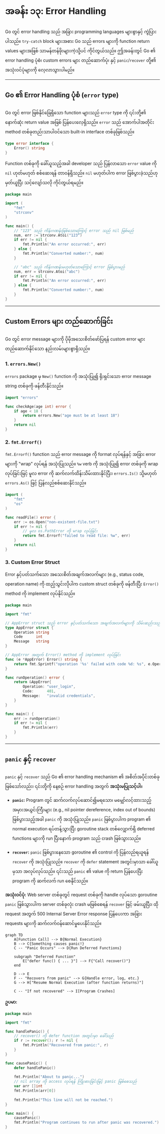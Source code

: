 # အခန်း ၁၃: Error Handling

Go တွင် error handling သည် အခြား programming languages များစွာနှင့် ကွဲပြားပါသည်။ `try-catch` block များအစား Go သည် errors များကို function return values များအဖြစ် သာမန်တန်ဖိုးများကဲ့သို့ပင် ကိုင်တွယ်သည်။ ဤအခန်းတွင် Go ၏ error handling ပုံစံ၊ custom errors များ တည်ဆောက်ပုံ၊ နှင့် `panic`/`recover` တို့၏ အသုံးဝင်ပုံများကို လေ့လာသွားပါမည်။

---

## Go ၏ Error Handling ပုံစံ (`error` type)

Go တွင် error ဖြစ်နိုင်ခြေရှိသော function များသည် `error` type ကို ၎င်းတို့၏ နောက်ဆုံး return value အဖြစ် ပြန်ပေးလေ့ရှိသည်။ `error` သည် အောက်ပါအတိုင်း method တစ်ခုတည်းသာပါဝင်သော built-in interface တစ်ခုဖြစ်သည်။

```go
type error interface {
    Error() string
}
```

Function တစ်ခုကို ခေါ်ယူသည့်အခါ developer သည် ပြန်လာသော `error` value ကို `nil` ဟုတ်မဟုတ် စစ်ဆေးရန် တာဝန်ရှိသည်။ `nil` မဟုတ်ပါက error ဖြစ်ပွားခဲ့သည်ဟု မှတ်ယူပြီး သင့်လျော်သလို ကိုင်တွယ်ရမည်။

```go
package main

import (
    "fmt"
    "strconv"
)

func main() {
    // "123" သည် ကိန်းဂဏန်းဖြစ်သောကြောင့် error သည် nil ဖြစ်မည်
    num, err := strconv.Atoi("123")
    if err != nil {
        fmt.Println("An error occurred:", err)
    } else {
        fmt.Println("Converted number:", num)
    }

    // "abc" သည် ကိန်းဂဏန်းမဟုတ်သောကြောင့် error ဖြစ်ပွားမည်
    num, err = strconv.Atoi("abc")
    if err != nil {
        fmt.Println("An error occurred:", err)
    } else {
        fmt.Println("Converted number:", num)
    }
}
```

---

## Custom Errors များ တည်ဆောက်ခြင်း

Go တွင် error message များကို ပိုမိုအသေးစိတ်ဖော်ပြရန် custom error များ တည်ဆောက်နိုင်သော နည်းလမ်းများစွာရှိသည်။

### 1. `errors.New()`

`errors` package မှ `New()` function ကို အသုံးပြု၍ ရိုးရှင်းသော error message string တစ်ခုကို ဖန်တီးနိုင်သည်။

```go
import "errors"

func checkAge(age int) error {
    if age < 18 {
        return errors.New("age must be at least 18")
    }
    return nil
}
```

### 2. `fmt.Errorf()`

`fmt.Errorf()` function သည် error message ကို format လုပ်ရန်နှင့် အခြား error များကို "wrap" လုပ်ရန် အသုံးပြုသည်။ `%w` verb ကို အသုံးပြု၍ error တစ်ခုကို wrap လုပ်ခြင်းဖြင့် မူလ error ကို ဆက်လက်ထိန်းသိမ်းထားနိုင်ပြီး၊ `errors.Is()` သို့မဟုတ် `errors.As()` ဖြင့် ပြန်လည်စစ်ဆေးနိုင်သည်။

```go
import (
    "fmt"
    "os"
)

func readFile() error {
    err := os.Open("non-existent-file.txt")
    if err != nil {
        // မူလ os.PathError ကို wrap လုပ်ခြင်း
        return fmt.Errorf("failed to read file: %w", err)
    }
    return nil
}
```

### 3. Custom Error Struct

Error နှင့်ပတ်သက်သော အသေးစိတ်အချက်အလက်များ (e.g., status code, operation name) ကို ထည့်သွင်းလိုပါက custom struct တစ်ခုကို ဖန်တီးပြီး `Error()` method ကို implement လုပ်နိုင်သည်။

```go
package main

import "fmt"

// AppError struct သည် error နှင့်ပတ်သက်သော အချက်အလက်များကို သိမ်းဆည်းသည်
type AppError struct {
    Operation string
    Code      int
    Message   string
}

// AppError အတွက် Error() method ကို implement လုပ်ခြင်း
func (e *AppError) Error() string {
    return fmt.Sprintf("operation '%s' failed with code %d: %s", e.Operation, e.Code, e.Message)
}

func runOperation() error {
    return &AppError{
        Operation: "user_login",
        Code:      401,
        Message:   "invalid credentials",
    }
}

func main() {
    err := runOperation()
    if err != nil {
        fmt.Println(err)
    }
}
```

---

## `panic` နှင့် `recover`

`panic` နှင့် `recover` သည် Go ၏ error handling mechanism ၏ အစိတ်အပိုင်းတစ်ခုဖြစ်သော်လည်း၊ ၎င်းတို့ကို နေ့စဉ် error handling အတွက် **အသုံးမပြုသင့်ပါ**။

*   **`panic`:** Program တွင် ဆက်လက်လုပ်ဆောင်၍မရသော၊ မမျှော်လင့်ထားသည့် အမှားအယွင်းကြီးများ (e.g., nil pointer dereference, index out of bounds) ဖြစ်ပွားသည့်အခါ `panic` ကို အသုံးပြုသည်။ `panic` ဖြစ်ပွားပါက program ၏ normal execution ရပ်တန့်သွားပြီး goroutine stack တစ်လျှောက်ရှိ deferred functions များကို run ပြီးနောက် program သည် crash ဖြစ်သွားသည်။

*   **`recover`:** `panic` ဖြစ်ပွားနေသော goroutine ၏ control ကို ပြန်လည်ရယူရန် `recover` ကို အသုံးပြုသည်။ `recover` ကို `defer` statement အတွင်းမှာသာ ခေါ်ယူမှသာ အလုပ်လုပ်သည်။ ၎င်းသည် `panic` ၏ value ကို return ပြန်ပေးပြီး program ကို ဆက်လက် run စေနိုင်သည်။

**အသုံးဝင်ပုံ:** Web server တစ်ခုတွင် request တစ်ခုကို handle လုပ်သော goroutine `panic` ဖြစ်သွားပါက server တစ်ခုလုံး crash မဖြစ်စေရန် `recover` ဖြင့် ဖမ်းယူပြီး၊ ထို request အတွက် 500 Internal Server Error response ပြန်ပေးကာ အခြား requests များကို ဆက်လက်ဝန်ဆောင်မှုပေးနိုင်သည်။

```mermaid
graph TD
    A[Function Call] --> B{Normal Execution}
    B --> C{Something causes panic!}
    C -- "Panic Occurs" --> D{Run Deferred Functions}
    
    subgraph "Deferred Function"
        E["defer func() { ... }"] --> F{"Call recover()"}
    end

    D --> E
    F -- "Recovers from panic" --> G{Handle error, log, etc.}
    G --> H["Resume Normal Execution (after function returns)"]

    C -- "If not recovered" --> I[Program Crashes]
```

**ဥပမာ:**

```go
package main

import "fmt"

func handlePanic() {
    // recover() ကို defer function အတွင်းမှာ ခေါ်သည်
    if r := recover(); r != nil {
        fmt.Println("Recovered from panic:", r)
    }
}

func causePanic() {
    defer handlePanic()
    
    fmt.Println("About to panic...")
    // nil array ကို access လုပ်ရန် ကြိုးစားခြင်းဖြင့် panic ဖြစ်စေသည်
    var arr []int
    fmt.Println(arr[0]) 
    
    fmt.Println("This line will not be reached.")
}

func main() {
    causePanic()
    fmt.Println("Program continues to run after panic was recovered.")
}
```